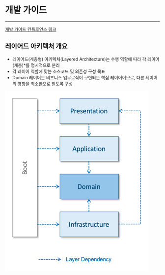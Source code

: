 개발 가이드
===
___
[개발 가이드 컨플루언스 링크](https://lguplus-msa-dev.atlassian.net/wiki/spaces/LGUPLUSMSA/pages/1028784196)

## 레이어드 아키텍처 개요
+ 레이어드(계층형) 아키텍처(Layered Architecture)는 수행 역할에 따라 각 레이어(계층)*를 명시적으로 분리
+ 각 레이어 역할에 맞는 소스코드 및 의존성 구성 목표
+ Domain 레이어는 비즈니스 업무로직이 구현되는 핵심 레이어이므로, 다른 레이어의 영향을 최소한으로 받도록 구성

![img.png](img.png "레이어드 아키텍처 구성")

